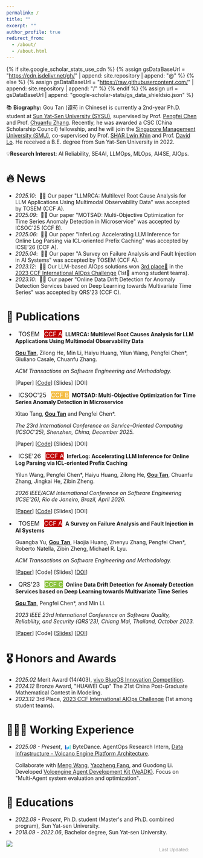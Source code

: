 ```yaml
---
permalink: /
title: ""
excerpt: ""
author_profile: true
redirect_from: 
  - /about/
  - /about.html
---
```


{% if site.google_scholar_stats_use_cdn %}
{% assign gsDataBaseUrl = "https://cdn.jsdelivr.net/gh/" | append: site.repository | append: "@" %}
{% else %}
{% assign gsDataBaseUrl = "https://raw.githubusercontent.com/" | append: site.repository | append: "/" %}
{% endif %}
{% assign url = gsDataBaseUrl | append: "google-scholar-stats/gs_data_shieldsio.json" %}

<span class='anchor' id='about-me'></span>

📚 **Biography:** Gou Tan (谭苟 in Chinese) is currently a 2nd-year Ph.D. student at [Sun Yat-Sen University (SYSU)](https://www.sysu.edu.cn/sysuen/), supervised by Prof. [Pengfei Chen](https://cse.sysu.edu.cn/teacher/ChenPengfei) and Prof. [Chuanfu Zhang](https://ssse.sysu.edu.cn/teacher/311). Recently, he was awarded a CSC (China Scholarship Council) fellowship, and he will join the [Singapore Management University (SMU)](https://rise.smu.edu.sg/), co-supervised by Prof. [SHAR Lwin Khin](https://faculty.smu.edu.sg/profile/shar-lwin-khin-6796) and Prof. [David Lo](http://www.mysmu.edu/faculty/davidlo/). He received a B.E. degree from Sun Yat-Sen University in 2022.

💡**Research Interest**: AI Reliability, SE4AI, LLMOps, MLOps, AI4SE, AIOps.
<!-- Haiyu Huang is currently a research assistant at [Sun Yat-Sen University](https://cse.sysu.edu.cn/), advised by Professor [Pengfei Chen](https://cse.sysu.edu.cn/content/3747). Previously, he received a B.E. in CSE from Sun Yat-Sen University in 2023. He has interned at [Alibaba Cloud](https://cn.aliyun.com/), [Huawei](https://www.huawei.com/), and [Ant Group](https://www.antgroup.com/) in Cloud Native Application Performance Management related departments, developing algorithms and solving real-world problems. -->


# 🔥 News
- *2025.10*: &nbsp;🎉🎉 Our paper "LLMRCA: Multilevel Root Cause Analysis for LLM Applications Using Multimodal Observability Data" was accepted by TOSEM (CCF A).
- *2025.09*: &nbsp;🎉🎉 Our paper "MOTSAD: Multi-Objective Optimization for Time Series Anomaly Detection in Microservice" was accepted by ICSOC'25 (CCF B).
- *2025.06*: &nbsp;🎉🎉 Our paper "InferLog: Accelerating LLM Inference for Online Log Parsing via ICL-oriented Prefix Caching" was accepted by ICSE'26 (CCF A).
- *2025.04*: &nbsp;🎉🎉 Our paper "A Survey on Failure Analysis and Fault Injection in AI Systems" was accepted by TOSEM (CCF A).
- *2023.12*: &nbsp;🎉🎉 Our LLM-based AIOps solutions won [3rd place🥉](https://mp.weixin.qq.com/s/KctBL78OgxSOzPXoeGfe5w) in the [2023 CCF International AIOps Challenge](https://www.aiops.cn/aiopschallenge/) \(1st🏅 among student teams\).
- *2023.10*: &nbsp;🎉🎉 Our paper "Online Data Drift Detection for Anomaly Detection Services based on Deep Learning towards Multivariate Time Series" was accepted by QRS'23 (CCF C).

<!-- <span style="  display: inline-block;  padding: 2px 10px;  background-color: #c00000;  color: white;  border-radius: 999px;  font-weight: bold;  font-size: 14px;  font-family: sans-serif;">CCFA</span>
<span style="  display: inline-block;  padding: 2px 10px;  background-color: #f4bc42;  color: white;  border-radius: 999px;  font-weight: bold;  font-size: 14px;  font-family: sans-serif;">CCFB</span>
<span style="  display: inline-block;  padding: 2px 10px;  background-color: #8bc23f;  color: white;  border-radius: 999px;  font-weight: bold;  font-size: 14px;  font-family: sans-serif;">CCFB</span> -->
<!-- - *2024.06*: &nbsp;🎉🎉 Our paper "TraStrainer: Adaptive Sampling for Distributed Traces with System Runtime State" has won an **<font color="red">ACM SIGSOFT Distinguished Paper award</font> 🏆**. -->


# 📝 Publications 

- &nbsp; <span class="badge" style="font-size:16px;">TOSEM</span> &nbsp;&nbsp;<span class="badge badge-ccf" style="font-size:16px; background-color:#c00000; color:white;">CCF A</span> &nbsp;**LLMRCA: Multilevel Root Causes Analysis for LLM Applications Using Multimodal Observability Data**

  <span style="font-size:14px;"> **<u>Gou Tan</u>**, Zilong He, Min Li, Haiyu Huang, Yilun Wang, Pengfei Chen*, Giuliano Casale, Chuanfu Zhang. </span>

  <span style="font-size:14px;"> *ACM Transactions on Software Engineering and Methodology.* </span>

  [Paper]
  [[Code](https://github.com/IntelligentDDS/LLMRCA)]
  [Slides]
  [DOI]


- &nbsp; <span class="badge" style="font-size:16px;">ICSOC'25</span> &nbsp;&nbsp;<span class="badge badge-ccf" style="font-size:16px; background-color:#f4bc42; color:white;">CCF B</span>  &nbsp;**MOTSAD: Multi-Objective Optimization for Time Series Anomaly Detection in Microservice**

  <span style="font-size:14px;"> Xitao Tang, **<u>Gou Tan</u>** and Pengfei Chen*. </span>

  <span style="font-size:14px;"> *The 23rd International Conference on Service-Oriented Computing (ICSOC'25), Shenzhen, China, December 2025.* </span>

  [Paper]
  [[Code](https://github.com/IntelligentDDS/MOTSAD)]
  [Slides]
  [DOI]


- &nbsp; <span class="badge" style="font-size:16px;">ICSE'26</span> &nbsp;&nbsp;<span class="badge badge-ccf" style="font-size:16px; background-color:#c00000; color:white;">CCF A</span> &nbsp;**InferLog: Accelerating LLM Inference for Online Log Parsing via ICL-oriented Prefix Caching**

  <span style="font-size:14px;"> Yilun Wang, Pengfei Chen*, Haiyu Huang, Zilong He, **<u>Gou Tan</u>**, Chuanfu Zhang, Jingkai He, Zibin Zheng. </span>

  <span style="font-size:14px;"> *2026 IEEE/ACM International Conference on Software Engineering (ICSE'26), Rio de Janeiro, Brazil, April 2026.* </span>

  [[Paper](https://arxiv.org/abs/2507.08523)]
  [[Code](https://github.com/wiluen/InferLog)]
  [Slides]
  [DOI]


- &nbsp; <span class="badge" style="font-size:16px;">TOSEM</span> &nbsp;&nbsp;<span class="badge badge-ccf" style="font-size:16px; background-color:#c00000; color:white;">CCF A</span> &nbsp;**A Survey on Failure Analysis and Fault Injection in AI Systems**

  <span style="font-size:14px;"> Guangba Yu, **<u>Gou Tan</u>**, Haojia Huang, Zhenyu Zhang, Pengfei Chen*, Roberto Natella, Zibin Zheng, Michael R. Lyu. </span>

  <span style="font-size:14px;"> *ACM Transactions on Software Engineering and Methodology.* </span>

  [[Paper](./files/tosem25/tosem25_AIFailure.pdf)]
  [Code]
  [Slides]
  [[DOI](https://dl.acm.org/doi/10.1145/3732777)]


- &nbsp; <span class="badge" style="font-size:16px;">QRS'23</span> &nbsp;&nbsp;<span class="badge badge-ccf" style="font-size:16px; background-color:#8bc23f; color:white;">CCF C</span> &nbsp;**Online Data Drift Detection for Anomaly Detection Services based on Deep Learning towards Multivariate Time Series**

  <span style="font-size:14px;"> **<u>Gou Tan</u>**, Pengfei Chen*, and Min Li. </span>

  <span style="font-size:14px;"> *2023 IEEE 23rd International Conference on Software Quality, Reliability, and Security (QRS'23), Chiang Mai, Thailand, October 2023.* </span>

  [[Paper](./files/qrs23/qrs23.pdf)]
  [Code]
  [[Slides](./files/qrs23/qrs23_slides.pdf)]
  [[DOI](https://ieeexplore.ieee.org/abstract/document/10366704)]


# 🎖 Honors and Awards
- *2025.02* Merit Award (14/403), [vivo BlueOS Innovation Competition](https://competition.atomgit.com/competitionInfo?id=4d59fdd1604b17529552a14449f5d460).
- *2024.12* Bronze Award, "HUAWEI Cup" The 21st China Post-Graduate Mathematical Contest in Modeling.
- *2023.12* 3rd Place, [2023 CCF International AIOps Challenge](https://www.aiops.cn/aiopschallenge/) (1st among student teams).

# 👩🏻‍💻 Working Experience
- *2025.08 - Present*, <img src="./images/00_bytedance.png" alt="ByteDance" style="height: 16px; vertical-align: middle; margin-left: 4px;"> ByteDance. AgentOps Research Intern, [Data Infrastructure - Volcano Engine Platform Architecture](https://jobs.volcengine.com/fyx/2025/join?token=MjsxNzUzODY3NTA2MzEyOzY2ODgyMzIyNjAwOTQ3NzI3NTA7NzUzMjgwMjI0OTc0MDgxNDU5OTsx).
  
  <span style="font-size:14px;"> Collaborate with [Meng Wang](https://mengwangbupt.github.io/), [Yaozheng Fang](https://fangyaozheng.github.io/), and Guodong Li. Developed [Volcengine Agent Development Kit (VeADK)](https://github.com/volcengine/veadk-python). Focus on "Multi-Agent system evaluation and optimization". </span>


# 📖 Educations
- *2022.09 - Present*, Ph.D. student (Master's and Ph.D. combined program), Sun Yat-sen University.
- *2018.09 - 2022.06*, Bachelor degree, Sun Yat-sen University.

<!-- <a href="https://clustrmaps.com/site/1c4nh"  title="ClustrMaps"><img src="//www.clustrmaps.com/map_v2.png?d=f-lKHy6Grjqk77yNA1otBlUuiz92j29HbqsGM8PbneY&cl=ffffff" /></a> -->
<a href="https://clustrmaps.com/site/1c4nh"  title="ClustrMaps">
  <img 
    src="//www.clustrmaps.com/map_v2.png?d=f-lKHy6Grjqk77yNA1otBlUuiz92j29HbqsGM8PbneY&cl=ffffff" 
    style="display: block; margin: 0 auto; width: auto; /* 你可以根据需要调整宽度 */" 
  />
</a>

<!-- 页面最后更新时间 -->
<div style="text-align: right; margin-top: 0px; padding-right: 20px; color: #999; font-size: 12px;">
    Last Updated: <span id="last-updated"></span>
</div>

<script>
    function updateLastUpdated() {
        const lastModified = new Date(document.lastModified);
        const options = { 
            year: 'numeric', 
            month: 'short', 
            day: 'numeric',
            timeZone: 'Asia/Shanghai'
        };
        document.getElementById('last-updated').textContent = lastModified.toLocaleDateString('en-US', options);
    }
    
    updateLastUpdated();
</script>
  <!-- - GPA: 4.1/5.0; Rank: Top 10% -->

<!-- # 💬 Services
- *Reviewer:*  WWW 2024 -->

<!-- # 💻 Internships -->